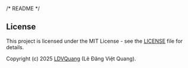 /* README */ 
## License

This project is licensed under the MIT License - see the [LICENSE](LICENSE) file for details.

Copyright (c) 2025 [LDVQuang](https://github.com/LDVQuang) (Lê Đăng Việt Quang).